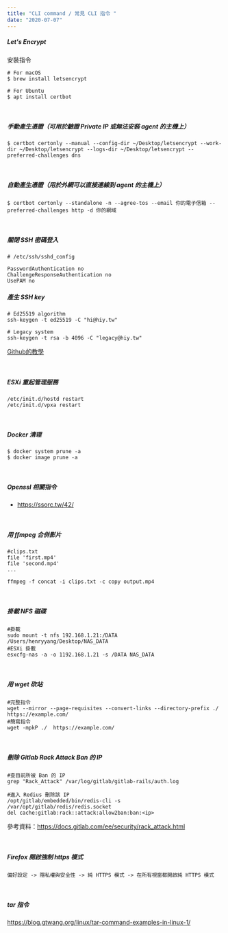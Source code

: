 ```yaml
---
title: "CLI command / 常見 CLI 指令 "
date: "2020-07-07"
---
```


##### Let's Encrypt

安裝指令
```shell
# For macOS
$ brew install letsencrypt

# For Ubuntu
$ apt install certbot
```

</br>

##### 手動產生憑證（可用於驗證 Private IP 或無法安裝 agent 的主機上）
```shell
$ certbot certonly --manual --config-dir ~/Desktop/letsencrypt --work-dir ~/Desktop/letsencrypt --logs-dir ~/Desktop/letsencrypt --preferred-challenges dns
```

</br>

##### 自動產生憑證（用於外網可以直接連線到 agent 的主機上）
```shell
$ certbot certonly --standalone -n --agree-tos --email 你的電子信箱 --preferred-challenges http -d 你的網域
```

</br>

##### 關閉 SSH 密碼登入

```shell
# /etc/ssh/sshd_config

PasswordAuthentication no
ChallengeResponseAuthentication no
UsePAM no
```


##### 產生 SSH key

```shell
# Ed25519 algorithm
ssh-keygen -t ed25519 -C "hi@hiy.tw"

# Legacy system
ssh-keygen -t rsa -b 4096 -C "legacy@hiy.tw"
```
[Github的教學](https://docs.github.com/en/github/authenticating-to-github/generating-a-new-ssh-key-and-adding-it-to-the-ssh-agent)



</br>

##### ESXi 重起管理服務

```shell
/etc/init.d/hostd restart
/etc/init.d/vpxa restart
```


</br>

##### Docker 清理
```shell
$ docker system prune -a
$ docker image prune -a
```

</br>

##### Openssl 相關指令
* https://ssorc.tw/42/

</br>

##### 用 ffmpeg 合併影片
```shell
#clips.txt
file 'first.mp4'
file 'second.mp4'
...
```

```shell
ffmpeg -f concat -i clips.txt -c copy output.mp4
```

</br>

##### 掛載 NFS 磁碟
```shell
#掛載
sudo mount -t nfs 192.168.1.21:/DATA   /Users/henryyang/Desktop/NAS_DATA
#ESXi 掛載
esxcfg-nas -a -o 1192.168.1.21 -s /DATA NAS_DATA
```


</br>


##### 用 wget 砍站
```shell
#完整指令
wget --mirror --page-requisites --convert-links --directory-prefix ./  https://example.com/
#簡寫指令
wget -mpkP ./  https://example.com/
```


</br>


##### 刪除 Gitlab Rack Attack Ban 的 IP
```shell
#查目前所被 Ban 的 IP
grep "Rack_Attack" /var/log/gitlab/gitlab-rails/auth.log

#進入 Redius 刪除該 IP
/opt/gitlab/embedded/bin/redis-cli -s /var/opt/gitlab/redis/redis.socket
del cache:gitlab:rack::attack:allow2ban:ban:<ip>
```

參考資料：https://docs.gitlab.com/ee/security/rack_attack.html


</br>

##### Firefox 開啟強制 https 模式

```
偏好設定 -> 隱私權與安全性 -> 純 HTTPS 模式 -> 在所有視窗都開啟純 HTTPS 模式
```


</br>

##### tar 指令
https://blog.gtwang.org/linux/tar-command-examples-in-linux-1/